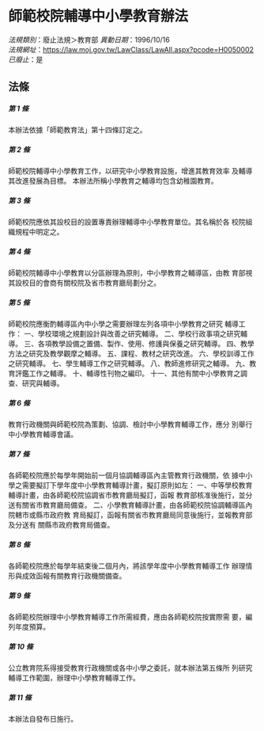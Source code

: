 # 師範校院輔導中小學教育辦法

*法規類別*：廢止法規＞教育部
*異動日期*：1996/10/16  
*法規網址*：https://law.moj.gov.tw/LawClass/LawAll.aspx?pcode=H0050002
*已廢止*：是


## 法條
##### 第 1 條
本辦法依據「師範教育法」第十四條訂定之。

##### 第 2 條
師範校院輔導中小學教育工作，以研究中小學教育設施，增進其教育效率
及輔導其改進發展為目標。
本辦法所稱小學教育之輔導均包含幼稚園教育。

##### 第 3 條
師範校院應依其設校目的設置專責辦理輔導中小學教育單位。其名稱於各
校院組織規程中明定之。

##### 第 4 條
師範校院輔導中小學教育以分區辦理為原則，中小學教育之輔導區，由教
育部視其設校目的會商有關校院及省市教育廳局劃分之。

##### 第 5 條
師範校院應衡酌輔導區內中小學之需要辦理左列各項中小學教育之研究
輔導工作：
一、學校環境之規劃設計與改善之研究輔導。
二、學校行政事項之研究輔導。
三、各項教學設備之置備、製作、使用、修護與保養之研究輔導。
四、教學方法之研究及教學觀摩之輔導。
五、課程、教材之研究改進。
六、學校訓導工作之研究輔導。
七、學生輔導工作之研究輔導。
八、教師進修研究之輔導。
九、教育評鑑工作之輔導。
十、輔導性刊物之編印。
十一、其他有關中小學教育之調查、研究與輔導。

##### 第 6 條
教育行政機關與師範校院為策劃、協調、檢討中小學教育輔導工作，應分
別舉行中小學教育輔導會議。

##### 第 7 條
各師範校院應於每學年開始前一個月協調輔導區內主管教育行政機關，依
據中小學之需要擬訂下學年度中小學教育輔導計畫，擬訂原則如左：
一、中等學校教育輔導計畫，由各師範校院協調省市教育廳局擬訂，函報
    教育部核准後施行，並分送有關省市教育廳局備查。
二、小學教育輔導計畫，由各師範校院協調輔導區內院轄市或縣市政府教
    育局擬訂，函報有關省市教育廳局同意後施行，並報教育部及分送有
    關縣市政府教育局備查。


##### 第 8 條
各師範校院應於每學年結束後二個月內，將該學年度中小學教育輔導工作
辦理情形與成效函報有關教育行政機關備查。

##### 第 9 條
各師範校院辦理中小學教育輔導工作所需經費，應由各師範校院按實際需
要，編列年度預算。

##### 第 10 條
公立教育院系得接受教育行政機關或各中小學之委託，就本辦法第五條所
列研究輔導工作範圍，辦理中小學教育輔導工作。

##### 第 11 條
本辦法自發布日施行。


